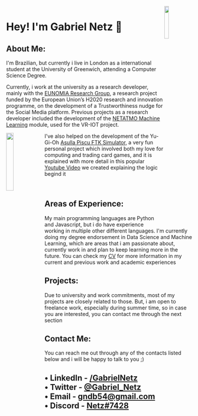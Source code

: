 <img align="right" width="15%" src="https://i.imgur.com/R7Byhcz.jpg">

# Hey! I'm Gabriel Netz 🙂

## About Me:

  I'm Brazilian, but currently i live in London as a international student at the University of Greenwich, attending a Computer Science Degree.

  Currently, i work at the university as a research developer, mainly with the [EUNOMIA Research Group](https://www.eunomia.social/ "EUNOMIA"), a research project funded by the European Union’s H2020 research and innovation programme, on the development of a Trustworthiness nudge for the Social Media platform. Previous projects as a research developer included the development of the [NETATMO Machine Learning](https://github.com/gabrielnetz/NetAtmoMachineLearning "NETATMO") module, used for the VR-IOT project. 

<img align="left" width="20%" src="https://i.ytimg.com/vi/fNiyaKrNPF8/hqdefault.jpg?sqp=-oaymwEcCPYBEIoBSFXyq4qpAw4IARUAAIhCGAFwAcABBg==&rs=AOn4CLA6q_FvAe94TEZQz5lXHZXNgXbMeg">

  I've also helped on the development of the Yu-Gi-Oh [Asulla Piscu FTK Simulator](https://replit.com/@MarcusPatel/FTKMath#README.md "FTK"), a very fun personal project which involved both my love for computing and trading card games, and it is explained with more detail in this popular [Youtube Video](https://www.youtube.com/watch?v=fNiyaKrNPF8&t=66s "FTK") we created explaining the logic begind it

<br>

## Areas of Experience:

  My main programming languages are Python and Javascript, but i do have experience working in multiple other different languages. I'm currently doing my degree endorsement in Data Science and Machine Learning, which are areas that i am passionate about, currently work in and plan to keep learning more in the future. You can check my [CV](https://media-exp1.licdn.com/dms/document/C4D2DAQF1nZNv-wqOCA/profile-treasury-document-pdf-analyzed/0/1604671570628?e=1622145600&v=beta&t=Ih8aKJ7omm4G2hB9Z3PlvYI2mYeLsJYP3XIb4vjangw "FTK") for more information in my current and previous work and academic experiences

## Projects:

  Due to university and work commitments, most of my projects are closely related to those. But, i am open to freelance work, especially during summer time, so in case you are interested, you can contact me through the next section

## Contact Me:
    
  You can reach me out through any of the contacts listed below and i will be happy to talk to you ;)
    
• LinkedIn - [/GabrielNetz](https://www.linkedin.com/in/gabriel-netz-benakouche/)   
• Twitter - [@Gabriel_Netz](https://twitter.com/Gabriel_Netz)   
• Email - [gndb54@gmail.com](mailto:gndb54@gmail.com)   
• Discord - [Netz#7428]()
---
